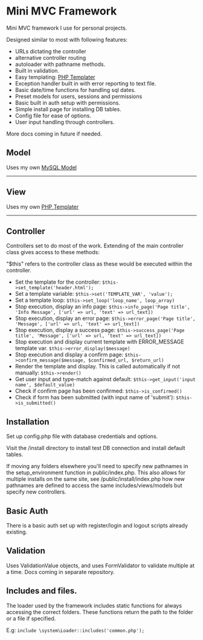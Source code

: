 # Mini MVC Framework

Mini MVC framework I use for personal projects.

Designed similar to most with following features:
- URLs dictating the controller
- alternative controller routing
- autoloader with pathname methods.
- Built in validation.
- Easy templating: [PHP Templater](https://github.com/JordanRMcLean/Templater)
- Exception handler built in with error reporting to text file.
- Basic date/time functions for handling sql dates.
- Preset models for users, sessions and permissions
- Basic built in auth setup with permissions.
- Simple install page for installing DB tables.
- Config file for ease of options.
- User input handling through controllers.

More docs coming in future if needed.


## Model
Uses my own [MySQL Model](https://github.com/JordanRMcLean/PHP-MySQL-Model)

-------------------

## View
Uses my own [PHP Templater](https://github.com/JordanRMcLean/Templater)

------------------

## Controller
Controllers set to do most of the work. Extending of the main controller class gives access to these methods:

"$this" refers to the controller class as these would be executed within the controller.
- Set the template for the controller: `$this->set_template('header.html');`
- Set a template variable: `$this->set('TEMPLATE_VAR', 'value');`
- Set a template loop: `$this->set_loop('loop_name', loop_array)`
- Stop execution, display an info page: `$this->info_page('Page title', 'Info Message', ['url' => url, 'text' => url_text])`
- Stop execution, display an error page: `$this->error_page('Page title', 'Message', ['url' => url, 'text' => url_text])`
- Stop execution, display a success page: `$this->success_page('Page title', 'Message', ['url' => url, 'text' => url_text])`
- Stop execution and display current template with ERROR_MESSAGE template var. `$this->error_display($message)`
- Stop execution and display a confirm page: `$this->confirm_message($message, $confirmed_url, $return_url)`
- Render the template and display. This is called automatically if not manually: `$this->render()`
- Get user input and type-match against default: `$this->get_input('input name', $default_value)`
- Check if confirm page has been confirmed: `$this->is_confirmed()`
- Check if form has been submitted (with input name of 'submit'): `$this->is_submitted()`

## Installation
Set up config.php file with database credentials and options.

Visit the /install directory to install test DB connection and install default tables.

If moving any folders elsewhere you'll need to specify new pathnames in the setup_environment function in public/index.php.
This also allows for multiple installs on the same site, see /public/install/index.php how new pathnames are defined to access the same includes/views/models but specify new controllers.

## Basic Auth
There is a basic auth set up with register/login and logout scripts already existing.

## Validation
Uses ValidationValue objects, and uses FormValidator to validate multiple at a time.
Docs coming in separate repository.

## Includes and files.
The loader used by the framework includes static functions for always accessing the correct folders.
These functions return the path to the folder or a file if specified.

E.g: `include \system\Loader::includes('common.php');`
